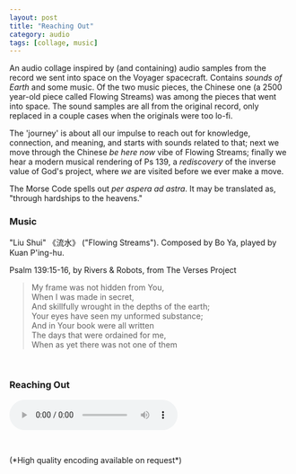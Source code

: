 ```yaml
---
layout: post
title: "Reaching Out"
category: audio
tags: [collage, music]
---
```


An audio collage inspired by (and containing) audio samples from the record we sent into space on the Voyager spacecraft. Contains *sounds of Earth* and some music. Of the two music pieces, the Chinese one (a 2500 year-old piece called Flowing Streams) was among the pieces that went into space. The sound samples are all from the original record, only replaced in a couple cases when the originals were too lo-fi.

The 'journey' is about all our impulse to reach out for knowledge, connection, and meaning, and starts with sounds related to that; next we move through the Chinese *be here now* vibe of Flowing Streams; finally we hear a modern musical rendering of Ps 139, a *rediscovery* of the inverse value of God's project, where *we* are visited before we ever make a move.

The Morse Code spells out *per aspera ad astra*. It may be translated as, "through hardships to the heavens."

### Music

"Liu Shui" 《流水》 ("Flowing Streams"). Composed by Bo Ya, played by Kuan P'ing-hu.

Psalm 139:15-16, by Rivers & Robots, from The Verses Project

>My frame was not hidden from You,  
>When I was made in secret,  
>And skillfully wrought in the depths of the earth;  
>Your eyes have seen my unformed substance;  
>And in Your book were all written  
>The days that were ordained for me,  
>When as yet there was not one of them  
<p>&nbsp; </p>

### Reaching Out

<audio width="300" height="32" controls="controls">
    <source src="/assets/reachignout.mp3" type="audio/mpeg" />
</audio>

<p>&nbsp; </p>
(*High quality encoding available on request*)
